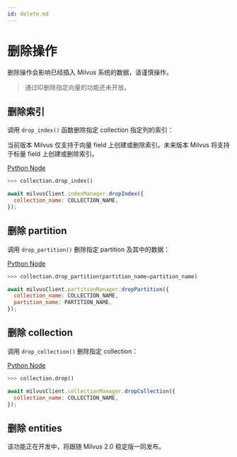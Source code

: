 ```yaml
---
id: delete.md
---
```

# 删除操作
删除操作会影响已经插入 Milvus 系统的数据，请谨慎操作。

> 通过ID删除指定向量的功能还未开放。

## 删除索引
调用 `drop_index()` 函数删除指定 collection 指定列的索引：
<div class="alert note">
  当前版本 Milvus 仅支持于向量 field 上创建或删除索引。未来版本 Milvus 将支持于标量 field 上创建或删除索引。
</div>

<div class="multipleCode">

  <a href="?python">Python </a>
  <a href="?javascript">Node</a>
</div>



```python
>>> collection.drop_index()
```

```javascript
await milvusClient.indexManager.dropIndex({
  collection_name: COLLECTION_NAME,
});
```

## 删除 partition
调用 `drop_partition()` 删除指定 partition 及其中的数据：


<div class="multipleCode">

  <a href="?python">Python </a>
  <a href="?javascript">Node</a>
</div>



```python
>>> collection.drop_partition(partition_name=partition_name)
```

```javascript
await milvusClient.partitionManager.dropPartition({
  collection_name: COLLECTION_NAME,
  partition_name: PARTITION_NAME,
});
```


## 删除 collection
调用 `drop_collection()` 删除指定 collection：


<div class="multipleCode">

  <a href="?python">Python </a>
  <a href="?javascript">Node</a>
</div>



```python
>>> collection.drop()
```

```javascript
await milvusClient.collectionManager.dropCollection({
  collection_name: COLLECTION_NAME,
});
```

## 删除 entities

该功能正在开发中，将跟随 Milvus 2.0 稳定版一同发布。
